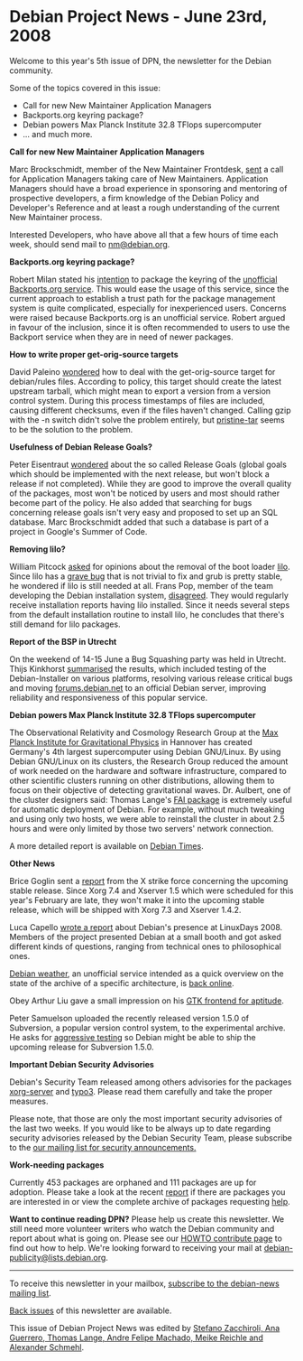 
Debian Project News - June 23rd, 2008
=====================================


Welcome to this year's 5th issue of DPN, the newsletter for the Debian
community.  

Some of the topics covered in this issue:


* Call for new New Maintainer Application Managers
* Backports.org keyring package?
* Debian powers Max Planck Institute 32.8 TFlops supercomputer
* ... and much more.


**Call for new New Maintainer Application Managers**


Marc Brockschmidt, member of the New Maintainer Frontdesk,
[sent](https://lists.debian.org/debian-devel-announce/2008/06/msg00005.html)
a call for Application Managers taking care of New Maintainers. Application
Managers should have a broad experience in sponsoring and mentoring of
prospective developers, a firm knowledge of the Debian Policy and Developer's
Reference and at least a rough understanding of the current New Maintainer
process.


Interested Developers, who have above all that a few hours of time each
week, should send mail to
[nm@debian.org](mailto:nm@debian.org).


**Backports.org keyring package?**


Robert Milan stated his
[intention](https://bugs.debian.org/480478) to package the keyring of
the [unofficial Backports.org service](http://www.backports.org/).
This would ease the usage of this service, since the current approach to
establish a trust path for the package management system is quite complicated,
especially for inexperienced users. Concerns were raised because
Backports.org is an unofficial service. Robert argued in favour of the
inclusion, since it is often recommended to users to use the Backport service
when they are in need of newer packages.


**How to write proper get-orig-source targets**


David Paleino
[wondered](https://lists.debian.org/debian-mentors/2008/06/msg00364.html)
how to deal with the get-orig-source target for debian/rules files. According
to policy, this target should create the latest upstream tarball, which might
mean to export a version from a version control system. During this process
timestamps of files are included, causing different checksums, even if the
files haven't changed. Calling gzip with the -n switch didn't solve the
problem entirely, but
[pristine-tar](https://packages.debian.org/pristine-tar) seems to be the
solution to the problem.


**Usefulness of Debian Release Goals?**


Peter Eisentraut
[wondered](http://petereisentraut.blogspot.com/2008/06/debian-release-goals.html)
about the so called Release Goals (global goals which should be
implemented with the next release, but won't block a release if not completed).
While they are good to improve the overall quality of the packages, most won't
be noticed by users and most should rather become part of the policy. He also
added that searching for bugs concerning release goals isn't very easy and
proposed to set up an SQL database. Marc Brockschmidt added that such a
database is part of a project in Google's Summer of Code.


**Removing lilo?**


William Pitcock
[asked](https://lists.debian.org/debian-devel/2008/06/msg00400.html) for
opinions about the removal of the boot loader [lilo](https://packages.qa.debian.org/l/lilo.html). Since lilo has a
[grave bug](https://bugs.debian.org/479607) that is not trivial to fix
and grub is pretty stable, he wondered if lilo is still needed at all. Frans Pop,
member of the team developing the Debian installation system,
[disagreed](https://lists.debian.org/debian-devel/2008/06/msg00411.html).
They would regularly receive installation reports having lilo installed.
Since it needs several steps from the default installation routine to install
lilo, he concludes that there's still demand for lilo packages.


**Report of the BSP in Utrecht**


On the weekend of 14-15 June a Bug Squashing party was held in Utrecht.
Thijs Kinkhorst
[summarised](https://lists.debian.org/debian-events-nl/2008/06/msg00004.html)
the results, which included testing of the Debian-Installer on various
platforms, resolving various release critical bugs and moving
[forums.debian.net](https://forums.debian.net) to an official Debian
server, improving reliability and responsiveness of this popular service.


**Debian powers Max Planck Institute 32.8 TFlops supercomputer**


The Observational Relativity and Cosmology Research Group at the [Max Planck Institute for Gravitational Physics](http://www.aei.mpg.de/hannover-en/66-contemporaryIssues/home/index.html)
in Hannover has created Germany's 4th largest
supercomputer using Debian GNU/Linux. By using Debian GNU/Linux on its
clusters, the Research Group reduced the
amount of work needed on the hardware and software infrastructure, compared to
other scientific clusters running on other distributions, allowing them to
focus on their objective of detecting gravitational waves. Dr. Aulbert,
one of the cluster designers said: Thomas Lange's
[FAI package](https://packages.qa.debian.org/f/fai.html) is extremely
useful for automatic deployment of Debian. For
example, without much tweaking and using only two hosts, we were able to
reinstall the cluster in about 2.5 hours and were only limited by those two
servers' network connection.


A more detailed report is available on
[Debian Times](http://times.debian.net/#1250).


**Other News**


Brice Goglin sent a
[report](http://bgoglin.livejournal.com/15598.html) from the X strike
force concerning the upcoming stable release. Since Xorg 7.4 and Xserver 1.5
which were scheduled for this year's February are late, they won't make it into
the upcoming stable release, which will be shipped with Xorg 7.3 and Xserver
1.4.2.


Luca Capello
[wrote a
report](https://lists.debian.org/debian-events-eu/2008/06/msg00009.html) about Debian's presence at LinuxDays 2008. Members of the project
presented Debian at a small booth and got asked different kinds of questions,
ranging from technical ones to philosophical ones.


[Debian weather](http://edos.debian.net/weather/), an unofficial
service intended as a quick overview on the state of the archive of a specific
architecture, is
[back
online](http://upsilon.cc/~zack/blog/posts/2008/06/debian_weather_is_back/).


Obey Arthur Liu gave a small impression on his
[GTK
frontend for aptitude](http://www.milliways.fr/2008/06/21/state-of-the-aptitude/).


Peter Samuelson uploaded the recently released version 1.5.0 of Subversion,
a popular version control system, to the experimental archive. He asks for
[aggressive
testing](https://lists.debian.org/debian-devel/2008/06/msg00560.html) so Debian might be able to ship the upcoming release for Subversion
1.5.0.


**Important Debian Security Advisories**


Debian's Security Team released among others advisories for the packages
[xorg-server](https://www.debian.org/security/2008/dsa-1595) and
[typo3](https://www.debian.org/security/2008/dsa-1596). Please
read them carefully and take the proper measures.


Please note, that those are only the most important security advisories of
the last two weeks. If you would like to be always up to date regarding
security advisories released by the Debian Security Team, please subscribe to
the [our mailing
list for security announcements.](https://lists.debian.org/debian-security-announce/)


**Work-needing packages**


Currently 453 packages are orphaned and 111 packages are up for adoption.
Please take a look at the recent
[report](https://lists.debian.org/debian-devel/2008/06/msg00301.html) if there are packages
you are interested in or view the complete archive of packages requesting
[help](https://www.debian.org/devel/wnpp/help_requested).


**Want to continue reading DPN?** Please help us create
this newsletter. We still need more volunteer writers who watch the
Debian community and report about what is going on. Please see our
[HOWTO
contribute page](https://wiki.debian.org/ProjectNews/HowToContribute) to find out how to help. We're looking forward
to receiving your mail at
[debian-publicity@lists.debian.org](mailto:debian-publicity@lists.debian.org).




---



 To receive this newsletter in your mailbox, [subscribe to the debian-news mailing list](https://lists.debian.org/debian-news/).



[Back issues](https://www.debian.org/News/weekly/) of this newsletter are available.



This issue of Debian Project News was edited by [Stefano Zacchiroli, Ana Guerrero, Thomas Lange, Andre Felipe Machado, Meike Reichle and Alexander Schmehl](mailto:debian-publicity@lists.debian.org).




